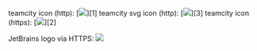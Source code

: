 teamcity icon (http): [![](http://teamcity.jetbrains.com/app/rest/builds/buildType:(id:Sandbox_YaegorTest)/statusIcon)][1]
teamcity svg icon (http): [![](http://teamcity.jetbrains.com/app/rest/builds/buildType:(id:Sandbox_YaegorTest)/statusIcon,svg)][3]
teamcity icon (https): [![](https://teamcity.jetbrains.com/app/rest/builds/buildType:(id:Sandbox_YaegorTest)/statusIcon)][2]

JetBrains logo via HTTPS: ![](https://www.jetbrains.com/_assets/shared/favicons/apple-touch-icon-180x180.png)

  [1]: http://teamcity.jetbrains.com/app/rest/builds/buildType:(id:Sandbox_YaegorTest)/statusIcon
  [2]: https://teamcity.jetbrains.com/app/rest/builds/buildType:(id:Sandbox_YaegorTest)/statusIcon
  [2]: http://teamcity.jetbrains.com/app/rest/builds/buildType:(id:Sandbox_YaegorTest)/statusIcon.svg
  
  
